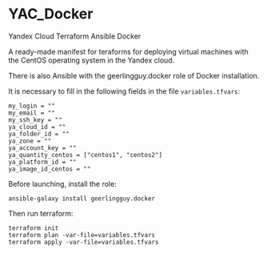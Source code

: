 # YAC_Docker
Yandex Cloud Terraform Ansible Docker

A ready-made manifest for teraforms for deploying virtual machines with the CentOS operating system in the Yandex cloud.

There is also Ansible with the geerlingguy.docker role of Docker installation.

It is necessary to fill in the following fields in the file `variables.tfvars`:

```
my_login = ""
my_email = ""
my_ssh_key = ""
ya_cloud_id = ""
ya_folder_id = ""
ya_zone = ""
ya_account_key = ""
ya_quantity_centos = ["centos1", "centos2"]
ya_platform_id = ""
ya_image_id_centos = ""
```

Before launching, install the role:

```
ansible-galaxy install geerlingguy.docker
```

Then run terraform:

```
terraform init
terraform plan -var-file=variables.tfvars
terraform apply -var-file=variables.tfvars
```
